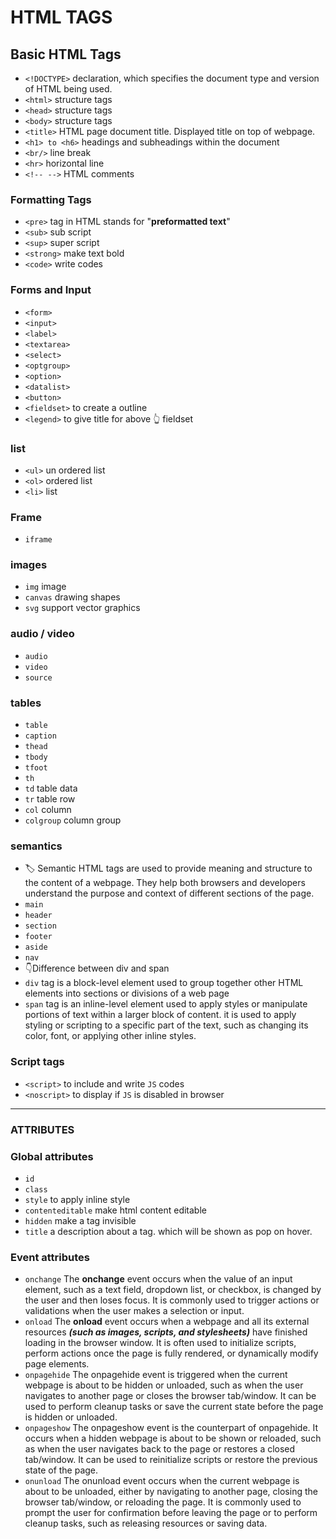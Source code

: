 # HTML TAGS

## Basic HTML Tags

- `<!DOCTYPE>` declaration, which specifies the document type and version of HTML being used.
- `<html>` structure tags
- `<head>` structure tags
- `<body>` structure tags
- `<title>` HTML page document title. Displayed title on top of webpage.
- `<h1> to <h6>` headings and subheadings within the document
- `<br/>` line break
- `<hr>`  horizontal line
- `<!-- -->` HTML comments

### Formatting Tags

- `<pre>` tag in HTML stands for "**preformatted text**"
- `<sub>` sub script
- `<sup>` super script
- `<strong>` make text bold
- `<code>` write codes

### Forms and Input

- `<form>`
- `<input>`
- `<label>`
- `<textarea>`
- `<select>`
- `<optgroup>`
- `<option>`
- `<datalist>`
- `<button>`
- `<fieldset>` to create a outline
- `<legend>` to give title for above 👆 fieldset

### list

- `<ul>` un ordered list
- `<ol>` ordered list
- `<li>` list

### Frame

- `iframe`

### images

- `img` image
- `canvas` drawing shapes
- `svg` support vector graphics

### audio / video

- `audio`
- `video`
- `source`

### tables

- `table`
- `caption`
- `thead`
- `tbody`
- `tfoot`
- `th`
- `td` table data
- `tr` table row
- `col` column
- `colgroup` column group

### semantics

- 🏷️
Semantic HTML tags are used to provide meaning and structure to the content of a webpage. They help both browsers and developers understand the purpose and context of different sections of the page.
- `main`
- `header`
- `section`
- `footer`
- `aside`
- `nav`
- 👇Difference between div and span
- `div` tag is a block-level element used to group together other HTML elements into sections or divisions of a web page
- `span` tag is an inline-level element used to apply styles or manipulate portions of text within a larger block of content. it is used to apply styling or scripting to a specific part of the text, such as changing its color, font, or applying other inline styles.

### Script tags

- `<script>` to include and write `JS` codes
- `<noscript>` to display if `JS` is disabled in browser

---

### ATTRIBUTES

### Global attributes

- `id`
- `class`
- `style` to apply inline style
- `contenteditable` make html content editable
- `hidden` make a tag invisible
- `title` a description about a tag. which will be shown as pop on hover.

### Event attributes

- `onchange` The **onchange** event occurs when the value of an input element, such as a text field, dropdown list, or checkbox, is changed by the user and then loses focus. It is commonly used to trigger actions or validations when the user makes a selection or input.
- `onload` The **onload** event occurs when a webpage and all its external resources ***(such as images, scripts, and stylesheets)*** have finished loading in the browser window. It is often used to initialize scripts, perform actions once the page is fully rendered, or dynamically modify page elements.
- `onpagehide`  The onpagehide event is triggered when the current webpage is about to be hidden or unloaded, such as when the user navigates to another page or closes the browser tab/window. It can be used to perform cleanup tasks or save the current state before the page is hidden or unloaded.
- `onpageshow` The onpageshow event is the counterpart of onpagehide. It occurs when a hidden webpage is about to be shown or reloaded, such as when the user navigates back to the page or restores a closed tab/window. It can be used to reinitialize scripts or restore the previous state of the page.
- `onunload` The onunload event occurs when the current webpage is about to be unloaded, either by navigating to another page, closing the browser tab/window, or reloading the page. It is commonly used to prompt the user for confirmation before leaving the page or to perform cleanup tasks, such as releasing resources or saving data.
